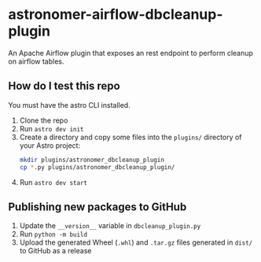 # astronomer-airflow-dbcleanup-plugin

An Apache Airflow plugin that exposes an rest endpoint to perform cleanup on airflow tables.

## How do I test this repo

You must have the astro CLI installed.

1. Clone the repo
2. Run `astro dev init`
3. Create a directory and copy some files into the `plugins/` directory of your Astro project:
   ```bash
   mkdir plugins/astronomer_dbcleanup_plugin
   cp *.py plugins/astronomer_dbcleanup_plugin/
   ```
4. Run `astro dev start`

## Publishing new packages to GitHub

1. Update the `__version__` variable in `dbcleanup_plugin.py`
2. Run `python -m build`
3. Upload the generated Wheel (`.whl`) and `.tar.gz` files generated in `dist/` to GitHub as a release
